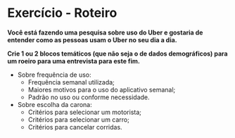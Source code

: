 # Exercício - Roteiro

**Você está fazendo uma pesquisa sobre uso do Uber e gostaria de entender como as pessoas usam o Uber no seu dia a dia.**

**Crie 1 ou 2 blocos temáticos (que não seja o de dados demográficos) para um roeiro para uma entrevista para este fim.**

- Sobre frequência de uso:
  - Frequência semanal utilizada;
  - Maiores motivos para o uso do aplicativo semanal;
  - Padrão no uso ou conforme necessidade.
- Sobre escolha da carona:
  - Critérios para selecionar um motorista;
  - Critérios para selecionar um carro;
  - Critérios para cancelar corridas.